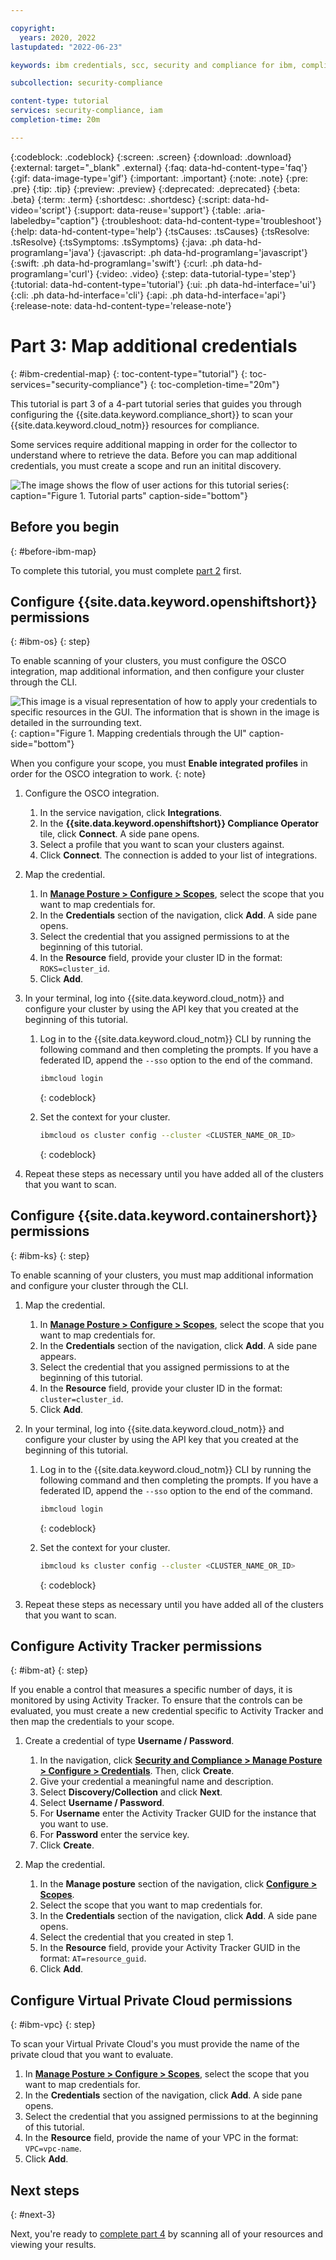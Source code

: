 ```yaml
---

copyright:
  years: 2020, 2022
lastupdated: "2022-06-23"

keywords: ibm credentials, scc, security and compliance for ibm, compliance scan, {{site.data.keyword.cloud_notm}} resources

subcollection: security-compliance

content-type: tutorial
services: security-compliance, iam
completion-time: 20m

---
```


{:codeblock: .codeblock}
{:screen: .screen}
{:download: .download}
{:external: target="_blank" .external}
{:faq: data-hd-content-type='faq'}
{:gif: data-image-type='gif'}
{:important: .important}
{:note: .note}
{:pre: .pre}
{:tip: .tip}
{:preview: .preview}
{:deprecated: .deprecated}
{:beta: .beta}
{:term: .term}
{:shortdesc: .shortdesc}
{:script: data-hd-video='script'}
{:support: data-reuse='support'}
{:table: .aria-labeledby="caption"}
{:troubleshoot: data-hd-content-type='troubleshoot'}
{:help: data-hd-content-type='help'}
{:tsCauses: .tsCauses}
{:tsResolve: .tsResolve}
{:tsSymptoms: .tsSymptoms}
{:java: .ph data-hd-programlang='java'}
{:javascript: .ph data-hd-programlang='javascript'}
{:swift: .ph data-hd-programlang='swift'}
{:curl: .ph data-hd-programlang='curl'}
{:video: .video}
{:step: data-tutorial-type='step'}
{:tutorial: data-hd-content-type='tutorial'}
{:ui: .ph data-hd-interface='ui'}
{:cli: .ph data-hd-interface='cli'}
{:api: .ph data-hd-interface='api'}
{:release-note: data-hd-content-type='release-note'}

# Part 3: Map additional credentials
{: #ibm-credential-map}
{: toc-content-type="tutorial"}
{: toc-services="security-compliance"}
{: toc-completion-time="20m"}

This tutorial is part 3 of a 4-part tutorial series that guides you through configuring the {{site.data.keyword.compliance_short}} to scan your {{site.data.keyword.cloud_notm}} resources for compliance.

Some services require additional mapping in order for the collector to understand where to retrieve the data. Before you can map additional credentials, you must create a scope and run an initital discovery.

![The image shows the flow of user actions for this tutorial series](../images/credentials-tutorial.svg){: caption="Figure 1. Tutorial parts" caption-side="bottom"}



## Before you begin
{: #before-ibm-map}

To complete this tutorial, you must complete [part 2](/docs/security-compliance?topic=security-compliance-ibm-discover) first. 


## Configure {{site.data.keyword.openshiftshort}} permissions
{: #ibm-os}
{: step}

To enable scanning of your clusters, you must configure the OSCO integration, map additional information, and then configure your cluster through the CLI.

![This image is a visual representation of how to apply your credentials to specific resources in the GUI. The information that is shown in the image is detailed in the surrounding text.](../images/cluster-credential-map.svg){: caption="Figure 1. Mapping credentials through the UI" caption-side="bottom"}

When you configure your scope, you must **Enable integrated profiles** in order for the OSCO integration to work.
{: note}

1. Configure the OSCO integration.

   1. In the service navigation, click **Integrations**.
   2. In the **{{site.data.keyword.openshiftshort}} Compliance Operator** tile, click **Connect**. A side pane opens.
   3. Select a profile that you want to scan your clusters against.
   4. Click **Connect**. The connection is added to your list of integrations.

2. Map the credential.

   1. In [**Manage Posture > Configure > Scopes**](/security-compliance/scopes), select the scope that you want to map credentials for.
   2. In the **Credentials** section of the navigation, click **Add**. A side pane opens. 
   3. Select the credential that you assigned permissions to at the beginning of this tutorial.
   4. In the **Resource** field, provide your cluster ID in the format: `ROKS=cluster_id`.
   5. Click **Add**.

3. In your terminal, log into {{site.data.keyword.cloud_notm}} and configure your cluster by using the API key that you created at the beginning of this tutorial.

   1. Log in to the {{site.data.keyword.cloud_notm}} CLI by running the following command and then completing the prompts. If you have a federated ID, append the `--sso` option to the end of the command.

      ```sh
      ibmcloud login
      ```
      {: codeblock}

   2. Set the context for your cluster.

      ```sh
      ibmcloud os cluster config --cluster <CLUSTER_NAME_OR_ID>
      ```
      {: codeblock}
   
4. Repeat these steps as necessary until you have added all of the clusters that you want to scan.


## Configure {{site.data.keyword.containershort}} permissions
{: #ibm-ks}
{: step}

To enable scanning of your clusters, you must map additional information and configure your cluster through the CLI.

1. Map the credential.

   1. In [**Manage Posture > Configure > Scopes**](/security-compliance/scopes), select the scope that you want to map credentials for.
   2. In the **Credentials** section of the navigation, click **Add**. A side pane appears. 
   3. Select the credential that you assigned permissions to at the beginning of this tutorial.
   4. In the **Resource** field, provide your cluster ID in the format: `cluster=cluster_id`.
   5. Click **Add**.

2. In your terminal, log into {{site.data.keyword.cloud_notm}} and configure your cluster by using the API key that you created at the beginning of this tutorial.

   1. Log in to the {{site.data.keyword.cloud_notm}} CLI by running the following command and then completing the prompts. If you have a federated ID, append the `--sso` option to the end of the command.

      ```sh
      ibmcloud login
      ```
      {: codeblock}

   2. Set the context for your cluster.

      ```sh
      ibmcloud ks cluster config --cluster <CLUSTER_NAME_OR_ID>
      ```
      {: codeblock}
   
3. Repeat these steps as necessary until you have added all of the clusters that you want to scan.


## Configure Activity Tracker permissions
{: #ibm-at}
{: step}

If you enable a control that measures a specific number of days, it is monitored by using Activity Tracker. To ensure that the controls can be evaluated, you must create a new credential specific to Activity Tracker and then map the credentials to your scope.

1. Create a credential of type **Username / Password**.

   1. In the navigation, click [**Security and Compliance > Manage Posture > Configure > Credentials**](/security-compliance/credentials). Then, click **Create**.
   2. Give your credential a meaningful name and description.
   3. Select **Discovery/Collection** and click **Next**.
   4. Select **Username / Password**.
   5. For **Username** enter the Activity Tracker GUID for the instance that you want to use.
   6. For **Password** enter the service key.
   7. Click **Create**.

2. Map the credential.

   1. In the **Manage posture** section of the navigation, click [**Configure > Scopes**](/security-compliance/scopes).
   2. Select the scope that you want to map credentials for.
   3. In the **Credentials** section of the navigation, click **Add**. A side pane opens. 
   4. Select the credential that you created in step 1.
   5. In the **Resource** field, provide your Activity Tracker GUID in the format: `AT=resource_guid`.
   6. Click **Add**.

## Configure Virtual Private Cloud permissions
{: #ibm-vpc}
{: step}

To scan your Virtual Private Cloud's you must provide the name of the private cloud that you want to evaluate.

1. In [**Manage Posture > Configure > Scopes**](/security-compliance/scopes), select the scope that you want to map credentials for.
2. In the **Credentials** section of the navigation, click **Add**. A side pane opens. 
3. Select the credential that you assigned permissions to at the beginning of this tutorial.
4. In the **Resource** field, provide the name of your VPC in the format: `VPC=vpc-name`.
5. Click **Add**.



## Next steps
{: #next-3}

Next, you're ready to [complete part 4](/docs/security-compliance?topic=security-compliance-ibm-scan) by scanning all of your resources and viewing your results. 

